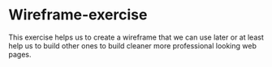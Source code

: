# Wireframe-exercise
This exercise helps us to create a wireframe that we can use later or at least help us to build other ones to build cleaner more professional looking web pages.